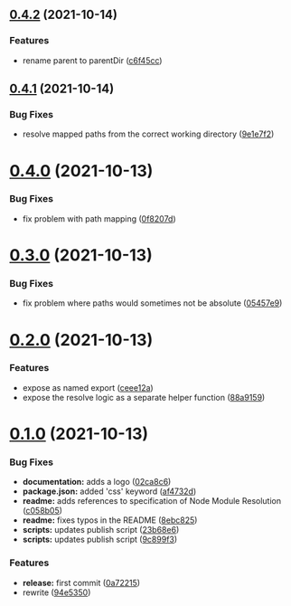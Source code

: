 ## [0.4.2](https://github.com/wessberg/sass-extended-importer/compare/v0.4.1...v0.4.2) (2021-10-14)


### Features

* rename parent to parentDir ([c6f45cc](https://github.com/wessberg/sass-extended-importer/commit/c6f45cc409bb90b8e6b9edd88f0ec0f19ae083ed))



## [0.4.1](https://github.com/wessberg/sass-extended-importer/compare/v0.4.0...v0.4.1) (2021-10-14)


### Bug Fixes

* resolve mapped paths from the correct working directory ([9e1e7f2](https://github.com/wessberg/sass-extended-importer/commit/9e1e7f226eb8fbf16502ceaf932e6b78a9235815))



# [0.4.0](https://github.com/wessberg/sass-extended-importer/compare/v0.3.0...v0.4.0) (2021-10-13)


### Bug Fixes

* fix problem with path mapping ([0f8207d](https://github.com/wessberg/sass-extended-importer/commit/0f8207dbfc2c6f7aae8f9339f5f31974542efe6f))



# [0.3.0](https://github.com/wessberg/sass-extended-importer/compare/v0.2.0...v0.3.0) (2021-10-13)


### Bug Fixes

* fix problem where paths would sometimes not be absolute ([05457e9](https://github.com/wessberg/sass-extended-importer/commit/05457e9a9115482bee140cbdc731753e49d61663))



# [0.2.0](https://github.com/wessberg/sass-extended-importer/compare/v0.1.0...v0.2.0) (2021-10-13)


### Features

* expose as named export ([ceee12a](https://github.com/wessberg/sass-extended-importer/commit/ceee12ae0351ee75c43ee87e3216528b5870ed7d))
* expose the resolve logic as a separate helper function ([88a9159](https://github.com/wessberg/sass-extended-importer/commit/88a915959f1efabde43bb1ca1e68101fa3e4eb7d))



# [0.1.0](https://github.com/wessberg/sass-extended-importer/compare/0a72215c17c381380c2c2011c477110a813e6617...v0.1.0) (2021-10-13)


### Bug Fixes

* **documentation:** adds a logo ([02ca8c6](https://github.com/wessberg/sass-extended-importer/commit/02ca8c6b2b2e1f0f7dad9943dc241d14198143c6))
* **package.json:** added 'css' keyword ([af4732d](https://github.com/wessberg/sass-extended-importer/commit/af4732d75382094b3a6b186902649ee815f4b904))
* **readme:** adds references to specification of Node Module Resolution ([c058b05](https://github.com/wessberg/sass-extended-importer/commit/c058b05343a65042b0149855f913be4e36cd16da))
* **readme:** fixes typos in the README ([8ebc825](https://github.com/wessberg/sass-extended-importer/commit/8ebc8258fbe6e7991f12840affe2b15dcafcd8eb))
* **scripts:** updates publish script ([23b68e6](https://github.com/wessberg/sass-extended-importer/commit/23b68e60c7329ce753a630d90155819d56a27941))
* **scripts:** updates publish script ([9c899f3](https://github.com/wessberg/sass-extended-importer/commit/9c899f35580f25ed195b1671e00728dee13acf05))


### Features

* **release:** first commit ([0a72215](https://github.com/wessberg/sass-extended-importer/commit/0a72215c17c381380c2c2011c477110a813e6617))
* rewrite ([94e5350](https://github.com/wessberg/sass-extended-importer/commit/94e5350f30481fc65be1fca4c03e94509a08194e))




